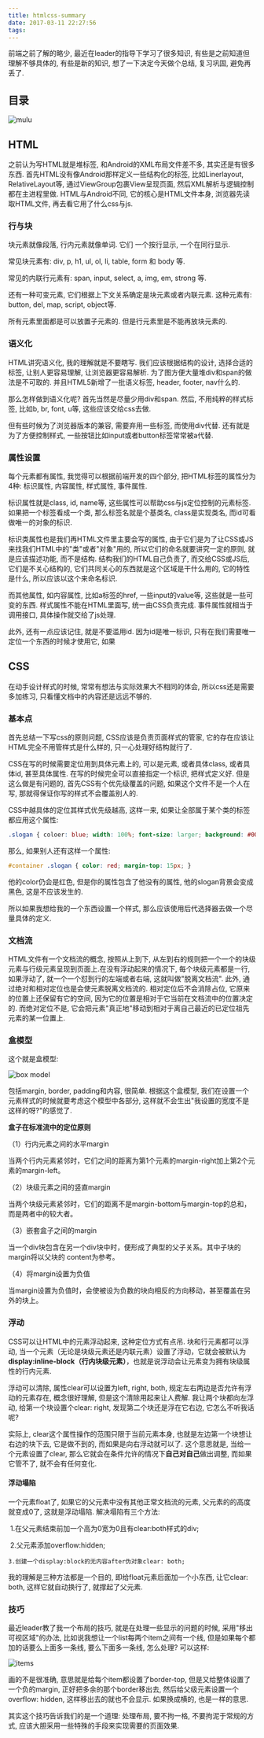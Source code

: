 ```yaml
---
title: htmlcss-summary
date: 2017-03-11 22:27:56
tags:
---
```


前端之前了解的略少, 最近在leader的指导下学习了很多知识, 有些是之前知道但理解不够具体的, 有些是新的知识, 想了一下决定今天做个总结, 复习巩固, 避免再丢了.

## 目录

![mulu](htmlcss-summary/mulu.png)

## HTML

之前认为写HTML就是堆标签, 和Android的XML布局文件差不多, 其实还是有很多东西. 首先HTML没有像Android那样定义一些结构化的标签, 比如Linerlayout, RelativeLayout等, 通过ViewGroup包裹View呈现页面, 然后XML解析与逻辑控制都在主进程里做. HTML与Android不同, 它的核心是HTML文件本身, 浏览器先读取HTML文件, 再去看它用了什么css与js. 

### 行与块

块元素就像段落, 行内元素就像单词. 它们 一个按行显示, 一个在同行显示.

常见块元素有: div, p, h1, ul, ol, li, table, form 和 body 等.	

常见的内联行元素有: span, input, select, a, img, em, strong 等. 

还有一种可变元素, 它们根据上下文关系确定是块元素或者内联元素. 这种元素有: button, del, map, script, object等. 

所有元素里面都是可以放置子元素的. 但是行元素里是不能再放块元素的. 

### 语义化

HTML讲究语义化, 我的理解就是不要瞎写. 我们应该根据结构的设计, 选择合适的标签, 让别人更容易理解, 让浏览器更容易解析. 为了图方便大量堆div和span的做法是不可取的. 并且HTML5新增了一批语义标签, header, footer, nav什么的.

那么怎样做到语义化呢? 首先当然是尽量少用div和span. 然后, 不用纯粹的样式标签, 比如b, br, font, u等, 这些应该交给css去做. 

但有些时候为了浏览器版本的兼容, 需要弃用一些标签, 而使用div代替. 还有就是为了方便控制样式, 一些按钮比如input或者button标签常常被a代替. 

### 属性设置

每个元素都有属性, 我觉得可以根据前端开发的四个部分, 把HTML标签的属性分为4种: 标识属性, 内容属性, 样式属性, 事件属性. 

标识属性就是class, id, name等, 这些属性可以帮助css与js定位控制的元素标签. 如果把一个标签看成一个类, 那么标签名就是个基类名, class是实现类名, 而id可看做唯一的对象的标识.  

标识类属性也是我们再HTML文件里主要会写的属性, 由于它们是为了让CSS或JS来找我们HTML中的"类"或者"对象"用的, 所以它们的命名就要讲究一定的原则, 就是应该描述功能, 而不是结构. 结构我们的HTML自己负责了, 而交给CSS或JS后, 它们是不关心结构的, 它们共同关心的东西就是这个区域是干什么用的, 它的特性是什么, 所以应该以这个来命名标识. 

而其他属性, 如内容属性, 比如a标签的href, 一些input的value等, 这些就是一些可变的东西. 样式属性不能在HTML里面写, 统一由CSS负责完成. 事件属性就相当于调用接口, 具体操作就交给了js处理.

此外, 还有一点应该记住, 就是不要滥用id. 因为id是唯一标识, 只有在我们需要唯一定位一个东西的时候才使用它, 如果

## CSS

在动手设计样式的时候, 常常有想法与实际效果大不相同的体会, 所以css还是需要多加练习, 只看懂文档中的内容还是远远不够的.

### 基本点

首先总结一下写css的原则问题, CSS应该是负责页面样式的管家, 它的存在应该让HTML完全不用管样式是什么样的, 只一心处理好结构就行了.

CSS在写的时候需要定位用到具体元素上的, 可以是元素, 或者具体class, 或者具体id, 甚至具体属性. 在写的时候完全可以直接指定一个标识, 把样式定义好. 但是这么做是有问题的, 首先CSS有个优先级覆盖的问题, 如果这个文件不是一个人在写, 那就得保证你写的样式不会覆盖别人的. 

CSS中越具体的定位其样式优先级越高, 这样一来, 如果让全部属于某个类的标签都应用这个属性:

```css
.slogan { coloer: blue; width: 100%; font-size: larger; background: #000; }
```

那么, 如果别人还有这样一个属性:

```css
#container .slogan { color: red; margin-top: 15px; }
```

他的color仍会是红色, 但是你的属性包含了他没有的属性, 他的slogan背景会变成黑色, 这是不应该发生的. 

所以如果我想给我的一个东西设置一个样式, 那么应该使用后代选择器去做一个尽量具体的定义.

### 文档流

HTML文件有一个文档流的概念, 按照从上到下, 从左到右的规则把一个一个的块级元素与行级元素呈现到页面上.在没有浮动起来的情况下, 每个块级元素都是一行, 如果浮动了, 就一个一个怼到行的左端或者右端, 这就叫做"脱离文档流". 此外, 通过绝对和相对定位也是会使元素脱离文档流的. 相对定位后不会消除占位, 它原来的位置上还保留有它的空间, 因为它的位置是相对于它当前在文档流中的位置决定的. 而绝对定位不是, 它会把元素"真正地"移动到相对于离自己最近的已定位祖先元素的某一位置上. 

### 盒模型

这个就是盒模型:

![box model](htmlcss-summary/box_model.png)

包括margin, border, padding和内容, 很简单. 根据这个盒模型, 我们在设置一个元素样式的时候就要考虑这个模型中各部分, 这样就不会生出"我设置的宽度不是这样的呀?"的感觉了. 

**盒子在标准流中的定位原则** 

（1）行内元素之间的水平margin 

当两个行内元素紧邻时，它们之间的距离为第1个元素的margin-right加上第2个元素的margin-left。 

（2）块级元素之间的竖直margin 

当两个块级元素紧邻时，它们的距离不是margin-bottom与margin-top的总和，而是两者中的较大者。 

（3）嵌套盒子之间的margin 

当一个div块包含在另一个div块中时，便形成了典型的父子关系。其中子块的margin将以父块的 content为参考。 

（4）将margin设置为负值 

当margin设置为负值时，会使被设为负数的块向相反的方向移动，甚至覆盖在另外的块上。

### 浮动

CSS可以让HTML中的元素浮动起来, 这种定位方式有点吊. 块和行元素都可以浮动, 当一个元素（无论是块级元素还是内联元素）设置了浮动，它就会被默认为**display:inline-block（行内块级元素）**，也就是说浮动会让元素变为拥有块级属性的行内元素.

浮动可以清除, 属性clear可以设置为left, right, both, 规定左右两边是否允许有浮动的元素存在, 概念很好理解, 但是这个清除用起来让人费解. 我让两个块都向左浮动, 给第一个块设置个clear: right, 发现第二个块还是浮在它右边, 它怎么不听我话呢?

实际上, clear这个属性操作的范围只限于当前元素本身, 也就是左边第一个块想让右边的块下去, 它是做不到的, 而如果是向右浮动就可以了. 这个意思就是, 当给一个元素设置了clear, 那么它就会在条件允许的情况下**自己对自己**做出调整, 而如果它管不了, 就不会有任何变化.

#### 浮动塌陷

一个元素float了, 如果它的父元素中没有其他正常文档流的元素, 父元素的的高度就变成0了, 这就是浮动塌陷. 解决塌陷有三个方法:

​	1.在父元素结束前加一个高为0宽为0且有clear:both样式的div;

​	2.父元素添加overflow:hidden;

  	3.创建一个display:block的无内容after伪对象clear: both;

我的理解是三种方法都是一个目的, 即给float元素后面加一个小东西, 让它clear: both, 这样它就自动换行了, 就撑起了父元素.

### 技巧

最近leader教了我一个布局的技巧, 就是在处理一些显示的问题的时候, 采用"移出可视区域"的办法, 比如说我想让一个list每两个item之间有一个线, 但是如果每个都加的话要么上面多一条线, 要么下面多一条线, 怎么处理? 可以这样:

![items](htmlcss-summary/jq1.jpg)

画的不是很准确, 意思就是给每个item都设置了border-top, 但是又给整体设置了一个负的margin, 正好把多余的那个border移出去, 然后给父级元素设置一个overflow: hidden, 这样移出去的就也不会显示. 如果换成横的, 也是一样的意思.

其实这个技巧告诉我们的是一个道理: 处理布局, 要不拘一格, 不要拘泥于常规的方式, 应该大胆采用一些特殊的手段来实现需要的页面效果.